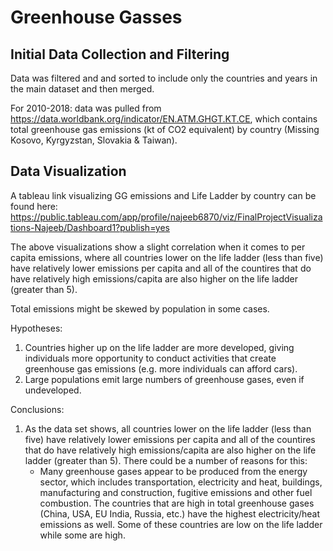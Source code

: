 # Greenhouse Gasses
## Initial Data Collection and Filtering
Data was filtered and and sorted to include only the countries and years in the main dataset and then merged.

For 2010-2018: data was pulled from https://data.worldbank.org/indicator/EN.ATM.GHGT.KT.CE, which contains total greenhouse gas emissions (kt of CO2 equivalent) by country (Missing Kosovo, Kyrgyzstan, Slovakia & Taiwan).

## Data Visualization
A tableau link visualizing GG emissions and Life Ladder by country can be found here:
https://public.tableau.com/app/profile/najeeb6870/viz/FinalProjectVisualizations-Najeeb/Dashboard1?publish=yes

The above visualizations show a slight correlation when it comes to per capita emissions, where all countries lower on the life ladder (less than five) have relatively lower emissions per capita and all of the countires that do have relatively high emissions/capita are also higher on the life ladder (greater than 5). 

Total emissions might be skewed by population in some cases.

Hypotheses:

1. Countries higher up on the life ladder are more developed, giving individuals more opportunity to conduct activities that create greenhouse gas emissions (e.g. more individuals can afford cars).
2. Large populations emit large numbers of greenhouse gases, even if undeveloped.

Conclusions:
1. As the data set shows, all countries lower on the life ladder (less than five) have relatively lower emissions per capita and all of the countires that do have relatively high emissions/capita are also higher on the life ladder (greater than 5). There could be a number of reasons for this:
    * Many greenhouse gases appear to be produced from the energy sector, which includes transportation, electricity and heat, buildings, manufacturing and construction, fugitive emissions and other fuel combustion. The countries that are high in total greenhouse gases (China, USA, EU India, Russia, etc.) have the highest electricity/heat emissions as well. Some of these countries are low on the life ladder while some are high.
